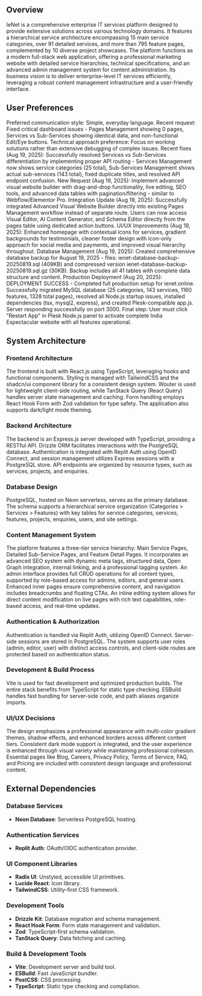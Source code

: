 ## Overview

IeNet is a comprehensive enterprise IT services platform designed to provide extensive solutions across various technology domains. It features a hierarchical service architecture encompassing 15 main service categories, over 91 detailed services, and more than 795 feature pages, complemented by 10 diverse project showcases. The platform functions as a modern full-stack web application, offering a professional marketing website with detailed service hierarchies, technical specifications, and an advanced admin management system for content administration. Its business vision is to deliver enterprise-level IT services efficiently, leveraging a robust content management infrastructure and a user-friendly interface.

## User Preferences

Preferred communication style: Simple, everyday language.
Recent request: Fixed critical dashboard issues - Pages Management showing 0 pages, Services vs Sub-Services showing identical data, and non-functional Edit/Eye buttons.
Technical approach preference: Focus on working solutions rather than extensive debugging of complex issues.
Recent fixes (Aug 19, 2025): Successfully resolved Services vs Sub-Services differentiation by implementing proper API routing - Services Management now shows service categories (25 total), Sub-Services Management shows actual sub-services (143 total), fixed duplicate titles, and resolved API endpoint confusion.
New Request (Aug 19, 2025): Implement advanced visual website builder with drag-and-drop functionality, live editing, SEO tools, and advanced data tables with pagination/filtering - similar to Webflow/Elementor Pro.
Integration Update (Aug 19, 2025): Successfully integrated Advanced Visual Website Builder directly into existing Pages Management workflow instead of separate route. Users can now access Visual Editor, AI Content Generator, and Schema Editor directly from the pages table using dedicated action buttons.
UI/UX Improvements (Aug 19, 2025): Enhanced homepage with contextual icons for services, gradient backgrounds for testimonials, cleaner footer design with icon-only approach for social media and payments, and improved visual hierarchy throughout.
Database Management (Aug 19, 2025): Created comprehensive database backup for August 19, 2025 - files: ienet-database-backup-20250819.sql (409KB) and compressed version ienet-database-backup-20250819.sql.gz (30KB). Backup includes all 41 tables with complete data structure and content.
Production Deployment (Aug 20, 2025): DEPLOYMENT SUCCESS - Completed full production setup for ienet.online. Successfully migrated MySQL database (25 categories, 143 services, 1160 features, 1328 total pages), resolved all Node.js startup issues, installed dependencies (tsx, mysql2, express), and created Plesk-compatible app.js. Server responding successfully on port 3000. Final step: User must click "Restart App" in Plesk Node.js panel to activate complete India Espectacular website with all features operational.

## System Architecture

### Frontend Architecture
The frontend is built with React.js using TypeScript, leveraging hooks and functional components. Styling is managed with TailwindCSS and the shadcn/ui component library for a consistent design system. Wouter is used for lightweight client-side routing, while TanStack Query (React Query) handles server state management and caching. Form handling employs React Hook Form with Zod validation for type safety. The application also supports dark/light mode theming.

### Backend Architecture
The backend is an Express.js server developed with TypeScript, providing a RESTful API. Drizzle ORM facilitates interactions with the PostgreSQL database. Authentication is integrated with Replit Auth using OpenID Connect, and session management utilizes Express sessions with a PostgreSQL store. API endpoints are organized by resource types, such as services, projects, and enquiries.

### Database Design
PostgreSQL, hosted on Neon serverless, serves as the primary database. The schema supports a hierarchical service organization (Categories > Services > Features) with key tables for service categories, services, features, projects, enquiries, users, and site settings.

### Content Management System
The platform features a three-tier service hierarchy: Main Service Pages, Detailed Sub-Service Pages, and Feature Detail Pages. It incorporates an advanced SEO system with dynamic meta tags, structured data, Open Graph integration, internal linking, and a professional tagging system. An admin interface provides full CRUD operations for all content types, supported by role-based access for admins, editors, and general users. Enhanced inner pages ensure comprehensive content, and navigation includes breadcrumbs and floating CTAs. An inline editing system allows for direct content modification on live pages with rich text capabilities, role-based access, and real-time updates.

### Authentication & Authorization
Authentication is handled via Replit Auth, utilizing OpenID Connect. Server-side sessions are stored in PostgreSQL. The system supports user roles (admin, editor, user) with distinct access controls, and client-side routes are protected based on authentication status.

### Development & Build Process
Vite is used for fast development and optimized production builds. The entire stack benefits from TypeScript for static type checking. ESBuild handles fast bundling for server-side code, and path aliases organize imports.

### UI/UX Decisions
The design emphasizes a professional appearance with multi-color gradient themes, shadow effects, and enhanced borders across different content tiers. Consistent dark mode support is integrated, and the user experience is enhanced through visual variety while maintaining professional cohesion. Essential pages like Blog, Careers, Privacy Policy, Terms of Service, FAQ, and Pricing are included with consistent design language and professional content.

## External Dependencies

### Database Services
- **Neon Database**: Serverless PostgreSQL hosting.

### Authentication Services
- **Replit Auth**: OAuth/OIDC authentication provider.

### UI Component Libraries
- **Radix UI**: Unstyled, accessible UI primitives.
- **Lucide React**: Icon library.
- **TailwindCSS**: Utility-first CSS framework.

### Development Tools
- **Drizzle Kit**: Database migration and schema management.
- **React Hook Form**: Form state management and validation.
- **Zod**: TypeScript-first schema validation.
- **TanStack Query**: Data fetching and caching.

### Build & Development Tools
- **Vite**: Development server and build tool.
- **ESBuild**: Fast JavaScript bundler.
- **PostCSS**: CSS processing.
- **TypeScript**: Static type checking and compilation.